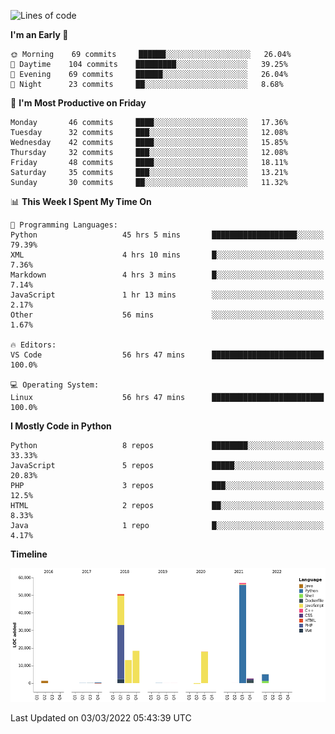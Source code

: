 <!--START_SECTION:waka-->
![Lines of code](https://img.shields.io/badge/From%20Hello%20World%20I%27ve%20Written-167%20Thousand%20lines%20of%20code-blue)

**I'm an Early 🐤** 

```text
🌞 Morning    69 commits     ██████░░░░░░░░░░░░░░░░░░░   26.04% 
🌆 Daytime    104 commits    █████████░░░░░░░░░░░░░░░░   39.25% 
🌃 Evening    69 commits     ██████░░░░░░░░░░░░░░░░░░░   26.04% 
🌙 Night      23 commits     ██░░░░░░░░░░░░░░░░░░░░░░░   8.68%

```
📅 **I'm Most Productive on Friday** 

```text
Monday       46 commits     ████░░░░░░░░░░░░░░░░░░░░░   17.36% 
Tuesday      32 commits     ███░░░░░░░░░░░░░░░░░░░░░░   12.08% 
Wednesday    42 commits     ████░░░░░░░░░░░░░░░░░░░░░   15.85% 
Thursday     32 commits     ███░░░░░░░░░░░░░░░░░░░░░░   12.08% 
Friday       48 commits     ████░░░░░░░░░░░░░░░░░░░░░   18.11% 
Saturday     35 commits     ███░░░░░░░░░░░░░░░░░░░░░░   13.21% 
Sunday       30 commits     ██░░░░░░░░░░░░░░░░░░░░░░░   11.32%

```


📊 **This Week I Spent My Time On** 

```text
💬 Programming Languages: 
Python                   45 hrs 5 mins       ███████████████████░░░░░░   79.39% 
XML                      4 hrs 10 mins       █░░░░░░░░░░░░░░░░░░░░░░░░   7.36% 
Markdown                 4 hrs 3 mins        █░░░░░░░░░░░░░░░░░░░░░░░░   7.14% 
JavaScript               1 hr 13 mins        ░░░░░░░░░░░░░░░░░░░░░░░░░   2.17% 
Other                    56 mins             ░░░░░░░░░░░░░░░░░░░░░░░░░   1.67%

🔥 Editors: 
VS Code                  56 hrs 47 mins      █████████████████████████   100.0%

💻 Operating System: 
Linux                    56 hrs 47 mins      █████████████████████████   100.0%

```

**I Mostly Code in Python** 

```text
Python                   8 repos             ████████░░░░░░░░░░░░░░░░░   33.33% 
JavaScript               5 repos             █████░░░░░░░░░░░░░░░░░░░░   20.83% 
PHP                      3 repos             ███░░░░░░░░░░░░░░░░░░░░░░   12.5% 
HTML                     2 repos             ██░░░░░░░░░░░░░░░░░░░░░░░   8.33% 
Java                     1 repo              █░░░░░░░░░░░░░░░░░░░░░░░░   4.17%

```


**Timeline**

![Chart not found](https://raw.githubusercontent.com/telesoho/telesoho/master/charts/bar_graph.png) 


 Last Updated on 03/03/2022 05:43:39 UTC
<!--END_SECTION:waka-->


<!--
**telesoho/telesoho** is a ✨ _special_ ✨ repository because its `README.md` (this file) appears on your GitHub profile.

Here are some ideas to get you started:

- 🔭 I’m currently working on ...
- 🌱 I’m currently learning ...
- 👯 I’m looking to collaborate on ...
- 🤔 I’m looking for help with ...
- 💬 Ask me about ...
- 📫 How to reach me: ...
- 😄 Pronouns: ...
- ⚡ Fun fact: ...
-->
